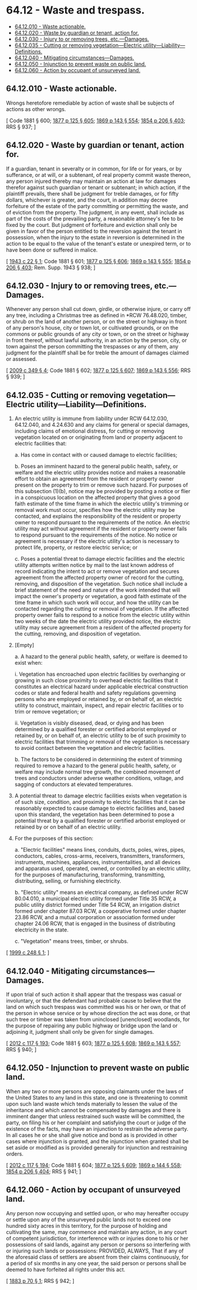 # 64.12 - Waste and trespass.
* [64.12.010 - Waste actionable.](#6412010---waste-actionable)
* [64.12.020 - Waste by guardian or tenant, action for.](#6412020---waste-by-guardian-or-tenant-action-for)
* [64.12.030 - Injury to or removing trees, etc.—Damages.](#6412030---injury-to-or-removing-trees-etcdamages)
* [64.12.035 - Cutting or removing vegetation—Electric utility—Liability—Definitions.](#6412035---cutting-or-removing-vegetationelectric-utilityliabilitydefinitions)
* [64.12.040 - Mitigating circumstances—Damages.](#6412040---mitigating-circumstancesdamages)
* [64.12.050 - Injunction to prevent waste on public land.](#6412050---injunction-to-prevent-waste-on-public-land)
* [64.12.060 - Action by occupant of unsurveyed land.](#6412060---action-by-occupant-of-unsurveyed-land)
## 64.12.010 - Waste actionable.
Wrongs heretofore remediable by action of waste shall be subjects of actions as other wrongs.

\[ Code 1881 § 600; [1877 p 125 § 605](http://leg.wa.gov/CodeReviser/Pages/session_laws.aspx?cite=1877%20p%20125%20§%20605); [1869 p 143 § 554](http://leg.wa.gov/CodeReviser/Pages/session_laws.aspx?cite=1869%20p%20143%20§%20554); [1854 p 206 § 403](http://leg.wa.gov/CodeReviser/Pages/session_laws.aspx?cite=1854%20p%20206%20§%20403); RRS § 937; \]

## 64.12.020 - Waste by guardian or tenant, action for.
If a guardian, tenant in severalty or in common, for life or for years, or by sufferance, or at will, or a subtenant, of real property commit waste thereon, any person injured thereby may maintain an action at law for damages therefor against such guardian or tenant or subtenant; in which action, if the plaintiff prevails, there shall be judgment for treble damages, or for fifty dollars, whichever is greater, and the court, in addition may decree forfeiture of the estate of the party committing or permitting the waste, and of eviction from the property. The judgment, in any event, shall include as part of the costs of the prevailing party, a reasonable attorney's fee to be fixed by the court. But judgment of forfeiture and eviction shall only be given in favor of the person entitled to the reversion against the tenant in possession, when the injury to the estate in reversion is determined in the action to be equal to the value of the tenant's estate or unexpired term, or to have been done or suffered in malice.

\[ [1943 c 22 § 1](http://leg.wa.gov/CodeReviser/documents/sessionlaw/1943c22.pdf?cite=1943%20c%2022%20§%201); Code 1881 § 601; [1877 p 125 § 606](http://leg.wa.gov/CodeReviser/Pages/session_laws.aspx?cite=1877%20p%20125%20§%20606); [1869 p 143 § 555](http://leg.wa.gov/CodeReviser/Pages/session_laws.aspx?cite=1869%20p%20143%20§%20555); [1854 p 206 § 403](http://leg.wa.gov/CodeReviser/Pages/session_laws.aspx?cite=1854%20p%20206%20§%20403); Rem. Supp. 1943 § 938; \]

## 64.12.030 - Injury to or removing trees, etc.—Damages.
Whenever any person shall cut down, girdle, or otherwise injure, or carry off any tree, including a Christmas tree as defined in *RCW 76.48.020, timber, or shrub on the land of another person, or on the street or highway in front of any person's house, city or town lot, or cultivated grounds, or on the commons or public grounds of any city or town, or on the street or highway in front thereof, without lawful authority, in an action by the person, city, or town against the person committing the trespasses or any of them, any judgment for the plaintiff shall be for treble the amount of damages claimed or assessed.

\[ [2009 c 349 § 4](http://lawfilesext.leg.wa.gov/biennium/2009-10/Pdf/Bills/Session%20Laws/House/1137.SL.pdf?cite=2009%20c%20349%20§%204); Code 1881 § 602; [1877 p 125 § 607](http://leg.wa.gov/CodeReviser/Pages/session_laws.aspx?cite=1877%20p%20125%20§%20607); [1869 p 143 § 556](http://leg.wa.gov/CodeReviser/Pages/session_laws.aspx?cite=1869%20p%20143%20§%20556); RRS § 939; \]

## 64.12.035 - Cutting or removing vegetation—Electric utility—Liability—Definitions.
1. An electric utility is immune from liability under RCW 64.12.030, 64.12.040, and 4.24.630 and any claims for general or special damages, including claims of emotional distress, for cutting or removing vegetation located on or originating from land or property adjacent to electric facilities that:

   a. Has come in contact with or caused damage to electric facilities;

   b. Poses an imminent hazard to the general public health, safety, or welfare and the electric utility provides notice and makes a reasonable effort to obtain an agreement from the resident or property owner present on the property to trim or remove such hazard. For purposes of this subsection (1)(b), notice may be provided by posting a notice or flier in a conspicuous location on the affected property that gives a good faith estimate of the time frame in which the electric utility's trimming or removal work must occur, specifies how the electric utility may be contacted, and explains the responsibility of the resident or property owner to respond pursuant to the requirements of the notice. An electric utility may act without agreement if the resident or property owner fails to respond pursuant to the requirements of the notice. No notice or agreement is necessary if the electric utility's action is necessary to protect life, property, or restore electric service; or

   c. Poses a potential threat to damage electric facilities and the electric utility attempts written notice by mail to the last known address of record indicating the intent to act or remove vegetation and secures agreement from the affected property owner of record for the cutting, removing, and disposition of the vegetation. Such notice shall include a brief statement of the need and nature of the work intended that will impact the owner's property or vegetation, a good faith estimate of the time frame in which such work will occur, and how the utility can be contacted regarding the cutting or removal of vegetation. If the affected property owner fails to respond to a notice from the electric utility within two weeks of the date the electric utility provided notice, the electric utility may secure agreement from a resident of the affected property for the cutting, removing, and disposition of vegetation.

2. [Empty]

   a. A hazard to the general public health, safety, or welfare is deemed to exist when:

      i. Vegetation has encroached upon electric facilities by overhanging or growing in such close proximity to overhead electric facilities that it constitutes an electrical hazard under applicable electrical construction codes or state and federal health and safety regulations governing persons who are employed or retained by, or on behalf of, an electric utility to construct, maintain, inspect, and repair electric facilities or to trim or remove vegetation; or

      ii. Vegetation is visibly diseased, dead, or dying and has been determined by a qualified forester or certified arborist employed or retained by, or on behalf of, an electric utility to be of such proximity to electric facilities that trimming or removal of the vegetation is necessary to avoid contact between the vegetation and electric facilities.

   b. The factors to be considered in determining the extent of trimming required to remove a hazard to the general public health, safety, or welfare may include normal tree growth, the combined movement of trees and conductors under adverse weather conditions, voltage, and sagging of conductors at elevated temperatures.

3. A potential threat to damage electric facilities exists when vegetation is of such size, condition, and proximity to electric facilities that it can be reasonably expected to cause damage to electric facilities and, based upon this standard, the vegetation has been determined to pose a potential threat by a qualified forester or certified arborist employed or retained by or on behalf of an electric utility.

4. For the purposes of this section:

   a. "Electric facilities" means lines, conduits, ducts, poles, wires, pipes, conductors, cables, cross-arms, receivers, transmitters, transformers, instruments, machines, appliances, instrumentalities, and all devices and apparatus used, operated, owned, or controlled by an electric utility, for the purposes of manufacturing, transforming, transmitting, distributing, selling, or furnishing electricity.

   b. "Electric utility" means an electrical company, as defined under RCW 80.04.010, a municipal electric utility formed under Title 35 RCW, a public utility district formed under Title 54 RCW, an irrigation district formed under chapter 87.03 RCW, a cooperative formed under chapter 23.86 RCW, and a mutual corporation or association formed under chapter 24.06 RCW, that is engaged in the business of distributing electricity in the state.

   c. "Vegetation" means trees, timber, or shrubs.

\[ [1999 c 248 § 1](http://lawfilesext.leg.wa.gov/biennium/1999-00/Pdf/Bills/Session%20Laws/Senate/5154-S.SL.pdf?cite=1999%20c%20248%20§%201); \]

## 64.12.040 - Mitigating circumstances—Damages.
If upon trial of such action it shall appear that the trespass was casual or involuntary, or that the defendant had probable cause to believe that the land on which such trespass was committed was his or her own, or that of the person in whose service or by whose direction the act was done, or that such tree or timber was taken from uninclosed [unenclosed] woodlands, for the purpose of repairing any public highway or bridge upon the land or adjoining it, judgment shall only be given for single damages.

\[ [2012 c 117 § 193](http://lawfilesext.leg.wa.gov/biennium/2011-12/Pdf/Bills/Session%20Laws/Senate/6095.SL.pdf?cite=2012%20c%20117%20§%20193); Code 1881 § 603; [1877 p 125 § 608](http://leg.wa.gov/CodeReviser/Pages/session_laws.aspx?cite=1877%20p%20125%20§%20608); [1869 p 143 § 557](http://leg.wa.gov/CodeReviser/Pages/session_laws.aspx?cite=1869%20p%20143%20§%20557); RRS § 940; \]

## 64.12.050 - Injunction to prevent waste on public land.
When any two or more persons are opposing claimants under the laws of the United States to any land in this state, and one is threatening to commit upon such land waste which tends materially to lessen the value of the inheritance and which cannot be compensated by damages and there is imminent danger that unless restrained such waste will be committed, the party, on filing his or her complaint and satisfying the court or judge of the existence of the facts, may have an injunction to restrain the adverse party. In all cases he or she shall give notice and bond as is provided in other cases where injunction is granted, and the injunction when granted shall be set aside or modified as is provided generally for injunction and restraining orders.

\[ [2012 c 117 § 194](http://lawfilesext.leg.wa.gov/biennium/2011-12/Pdf/Bills/Session%20Laws/Senate/6095.SL.pdf?cite=2012%20c%20117%20§%20194); Code 1881 § 604; [1877 p 125 § 609](http://leg.wa.gov/CodeReviser/Pages/session_laws.aspx?cite=1877%20p%20125%20§%20609); [1869 p 144 § 558](http://leg.wa.gov/CodeReviser/Pages/session_laws.aspx?cite=1869%20p%20144%20§%20558); [1854 p 206 § 404](http://leg.wa.gov/CodeReviser/Pages/session_laws.aspx?cite=1854%20p%20206%20§%20404); RRS § 941; \]

## 64.12.060 - Action by occupant of unsurveyed land.
Any person now occupying and settled upon, or who may hereafter occupy or settle upon any of the unsurveyed public lands not to exceed one hundred sixty acres in this territory, for the purpose of holding and cultivating the same, may commence and maintain any action, in any court of competent jurisdiction, for interference with or injuries done to his or her possessions of said lands, against any person or persons so interfering with or injuring such lands or possessions: PROVIDED, ALWAYS, That if any of the aforesaid class of settlers are absent from their claims continuously, for a period of six months in any one year, the said person or persons shall be deemed to have forfeited all rights under this act.

\[ [1883 p 70 § 1](http://leg.wa.gov/CodeReviser/Pages/session_laws.aspx?cite=1883%20p%2070%20§%201); RRS § 942; \]

